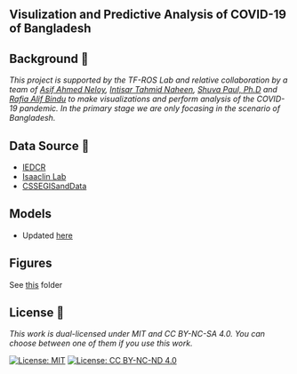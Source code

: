 ## Visulization and Predictive Analysis of COVID-19 of Bangladesh

## Background 🚀

_This project is supported by the *TF-ROS Lab* and relative collaboration by a team of *[Asif Ahmed Neloy](https://aaneloy.netlify.app/)*, *[Intisar Tahmid Naheen](http://ece.northsouth.edu/people/mr-intisar-tahmid-naheen/)*, *[Shuva Paul, Ph.D](https://sites.google.com/view/shuvapaul/home)* and *[Rafia Alif Bindu](https://www.linkedin.com/in/rafia-bindu/)* to make visualizations and perform analysis of the COVID-19 pandemic. In the primary stage we are only focasing in the scenario of Bangladesh._

## Data Source 📖

* [IEDCR](https://iedcr.gov.bd/website/images/files/)
* [Isaaclin Lab](https://lab.isaaclin.cn/nCoV/api/area?latest=1)
* [CSSEGISandData](https://raw.githubusercontent.com/CSSEGISandData/COVID-19)


## Models
* Updated [here](https://github.com/NeloyNSU/Predictive-Analysis-of-COVID-19/blob/master/Models/Main_Model_updated.ipynb)

## Figures
See [this](https://github.com/TF-ROS-Lab/Predictive-Analysis-of-COVID-19/tree/master/Figures) folder


## License 📄
_This work is dual-licensed under MIT and CC BY-NC-SA 4.0. You can choose between one of them if you use this work._

[![License: MIT](https://img.shields.io/badge/License-MIT-yellow.svg)](https://opensource.org/licenses/MIT) [![License: CC BY-NC-ND 4.0](https://img.shields.io/badge/License-CC%20BY--NC--ND%204.0-lightgrey.svg)](https://creativecommons.org/licenses/by-nc-nd/4.0/)


